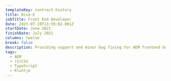 ```yaml
---
templateKey: contract-history
title: Diva-E
jobTitle: Front End Developer
date: 2021-07-19T13:59:02.001Z
startDate: June 2021
finishDate: July 2021
columns: twelve
break: false
description: Providing support and minor bug fixing for AEM frontend builds.
tags:
  - AEM
  - (S)CSS
  - TypeScript
  - Kluntje
---
```

